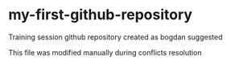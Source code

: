 # my-first-github-repository

Training session github repository created as bogdan suggested

This file was modified manually during conflicts resolution